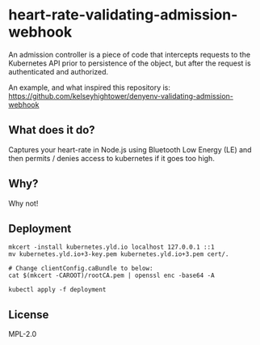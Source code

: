 # heart-rate-validating-admission-webhook

An admission controller is a piece of code that intercepts requests to the Kubernetes API prior to persistence of the object, but after the request is authenticated and authorized.

An example, and what inspired this repository is: https://github.com/kelseyhightower/denyenv-validating-admission-webhook

## What does it do?

Captures your heart-rate in Node.js using Bluetooth Low Energy (LE) and then permits / denies access to kubernetes if it goes too high.

## Why?

Why not!

## Deployment

```
mkcert -install kubernetes.yld.io localhost 127.0.0.1 ::1
mv kubernetes.yld.io+3-key.pem kubernetes.yld.io+3.pem cert/.

# Change clientConfig.caBundle to below:
cat $(mkcert -CAROOT)/rootCA.pem | openssl enc -base64 -A

kubectl apply -f deployment
```

## License

MPL-2.0
